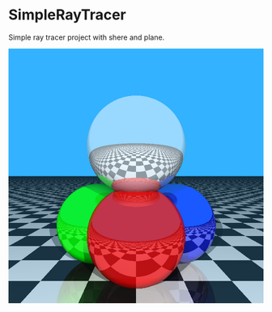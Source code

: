 # SimpleRayTracer
Simple ray tracer project with shere and plane.

![Simple of execution](output.jpg)
